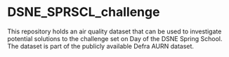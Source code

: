 # DSNE_SPRSCL_challenge
This repository holds an air quality dataset that can be used to investigate potential solutions to the challenge set on Day of the DSNE Spring School. The dataset is part of the publicly available Defra AURN dataset. 
